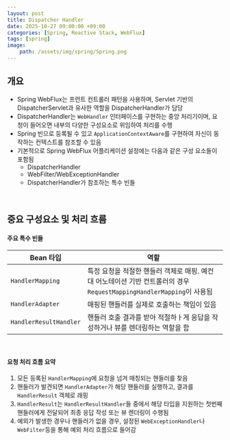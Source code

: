 ```yaml
---
layout: post
title: Dispatcher Handler
date: 2025-10-27 09:00:00 +09:00
categories: [Spring, Reactive Stack, WebFlux]
tags: [spring]
image:
    path: /assets/img/spring/Spring.png
---
```


## 개요 

- Spring WebFlux는 프런트 컨트롤러 패턴을 사용하며, Servlet 기반의 DispatcherServlet과 유사한 역할을 DispatcherHandler가 담당
- DispatcherHandler는 `WebHandler` 인터페이스를 구현하는 중앙 처리기이며, 요청이 들어오면 내부의 다양한 구성요소로 위임하여 처리를 수행
- Spring 빈으로 등록될 수 있고 `ApplicationContextAware`를 구현하여 자신이 동작하는 컨텍스트를 참조할 수 있음
- 기본적으로 Spring WebFlux 어플리케이션 설정에는 다음과 같은 구성 요소들이 포함됨
  - DispatcherHandler
  - WebFilter/WebExceptionHandler
  - DispatcherHandler가 참조하는 특수 빈들

<br>

## 중요 구성요소 및 처리 흐름

#### 주요 특수 빈들

| Bean 타입 | 역할 |
|-|-|
| `HandlerMapping` | 특정 요청을 적절한 핸들러 객체로 매핑. 예컨대 어노테이션 기반 컨트롤러의 경우 `RequestMappingHandlerMapping`이 사용됨 |
| `HandlerAdapter` | 매핑된 핸들러를 실제로 호출하는 책임이 있음 | DispatcherHandler가 핸들러의 종류를 알 필요 없이 호출 가능하게 함 |\
| `HandlerResultHandler` | 핸들러 호출 결과를 받아 적절하ㅏ게 응답을 작성하거나 뷰를 렌더링하는 역할을 함 |

<br>

#### 요청 처리 흐름 요약

1. 모든 등록된 `HandlerMapping`에 요청을 넘겨 매칭되는 핸들러를 찾음
2. 핸들러가 발견되면 `HandlerAdapter`가 해당 핸들러를 실행하고, 결과를 `HandlerResult` 객체로 래핑
3. `HandlerResult`는 `HandlerResultHandler`들 중에서 해당 타입을 지원하는 첫번째 핸들러에게 전달되어 최종 응답 작성 또는 뷰 렌더링이 수행됨
4. 예외가 발생한 경우나 핸들러가 없을 경우, 설정된 `WebExceptionHandler`나 `WebFilter`등을 통해 예외 처리 흐름으로 들어감